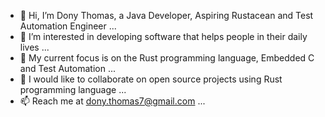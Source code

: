 - 👋 Hi, I’m Dony Thomas, a Java Developer, Aspiring Rustacean and Test Automation Engineer ...
- 👀 I’m interested in developing software that helps people in their daily lives ...
- 🌱 My current focus is on the Rust programming language, Embedded C and Test Automation ...
- 💞️ I would like to collaborate on open source projects using Rust programming language ...
- 📫 Reach me at dony.thomas7@gmail.com ...

<!---
dtom7/dtom7 is a ✨ special ✨ repository because its `README.md` (this file) appears on your GitHub profile.
You can click the Preview link to take a look at your changes.
--->
